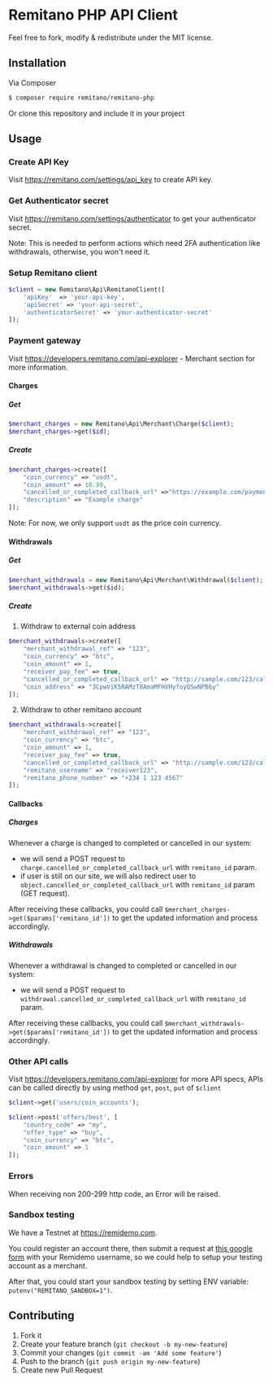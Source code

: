 # Remitano PHP API Client

Feel free to fork, modify & redistribute under the MIT license.

## Installation

Via Composer

``` bash
$ composer require remitano/remitano-php
```

Or clone this repository and include it in your project

## Usage
### Create API Key

Visit https://remitano.com/settings/api_key to create API key.

### Get Authenticator secret

Visit https://remitano.com/settings/authenticator to get your authenticator secret.

Note: This is needed to perform actions which need 2FA authentication like withdrawals, otherwise, you won't need it.

### Setup Remitano client

```php
$client = new Remitano\Api\RemitanoClient([
    'apiKey'  => 'your-api-key',
    'apiSecret' => 'your-api-secret',
    'authenticatorSecret' => 'your-authenticator-secret'
]);
```
### Payment gateway
Visit https://developers.remitano.com/api-explorer - Merchant section for more information.
#### Charges
##### Get
```php
$merchant_charges = new Remitano\Api\Merchant\Charge($client);
$merchant_charges->get($id);
```
##### Create
```php
$merchant_charges->create([
    "coin_currency" => "usdt",
    "coin_amount" => 10.99,
    "cancelled_or_completed_callback_url" =>"https://example.com/payments/callback?id=example",
    "description" => "Example charge"
]);
```
Note: For now, we only support `usdt` as the price coin currency.

#### Withdrawals
##### Get
```php
$merchant_withdrawals = new Remitano\Api\Merchant\Withdrawal($client);
$merchant_withdrawals->get($id);
```
##### Create
1. Withdraw to external coin address
```php
$merchant_withdrawals->create([
    "merchant_withdrawal_ref" => "123",
    "coin_currency" => "btc",
    "coin_amount" => 1,
    "receiver_pay_fee" => true,
    "cancelled_or_completed_callback_url" => "http://sample.com/123/callback",
    "coin_address" => "3CpwViK5RAMzT8AmaMFHVHyfoyQSwNPB6y"
]);
```

2. Withdraw to other remitano account
```php
$merchant_withdrawals->create([
    "merchant_withdrawal_ref" => "123",
    "coin_currency" => "btc",
    "coin_amount" => 1,
    "receiver_pay_fee" => true,
    "cancelled_or_completed_callback_url" => "http://sample.com/123/callback",
    "remitano_username" => "receiver123",
    "remitano_phone_number" => "+234 1 123 4567"
]);
```

#### Callbacks
##### Charges
Whenever a charge is changed to completed or cancelled in our system:
- we will send a POST request to `charge.cancelled_or_completed_callback_url` with `remitano_id` param.
- if user is still on our site, we will also redirect user to `object.cancelled_or_completed_callback_url` with `remitano_id` param (GET request).

After receiving these callbacks, you could call `$merchant_charges->get($params['remitano_id'])` to get the updated information and process accordingly.

##### Withdrawals
Whenever a withdrawal is changed to completed or cancelled in our system:
- we will send a POST request to `withdrawal.cancelled_or_completed_callback_url` with `remitano_id` param.

After receiving these callbacks, you could call `$merchant_withdrawals->get($params['remitano_id'])` to get the updated information and process accordingly.

### Other API calls
Visit https://developers.remitano.com/api-explorer for more API specs, APIs can be called directly by using method `get`, `post`, `put` of `$client`

```php
$client->get('users/coin_accounts');

$client->post('offers/best', [
    "country_code" => "my",
    "offer_type" => "buy",
    "coin_currency" => "btc",
    "coin_amount" => 1
]);
```
### Errors
When receiving non 200-299 http code, an Error will be raised.

### Sandbox testing
We have a Testnet at https://remidemo.com.

You could register an account there, then submit a request at [this google form](https://forms.gle/jvJyWPBNwTWfowSm9) with your Remidemo username, so we could help to setup your testing account as a merchant.

After that, you could start your sandbox testing by setting ENV variable: `putenv("REMITANO_SANDBOX=1")`.

## Contributing

1. Fork it
2. Create your feature branch (`git checkout -b
   my-new-feature`)
3. Commit your changes (`git commit -am 'Add some feature'`)
4. Push to the branch (`git push origin my-new-feature`)
5. Create new Pull Request
